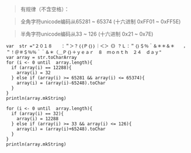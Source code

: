 > 有规律（不含空格）：

> 全角字符unicode编码从65281 ~ 65374 (十六进制 0xFF01 ~ 0xFF5E)

> 半角字符unicode编码从33 ~ 126  (十六进制 0x21 ~ 0x7E)
```
var  str ="２０１８　　：＂＞？｛｛Ｐ｛｝｝｜＜＞《》？Ｌ：＂｛｝＄％＾＆＊＊＆＊　　，　＂！＠＃＄％％＾＾＆＊（＿Ｐ｛｝＋ｙｅａｒ　８　ｍｏｎｔｈ　２４　ｄａｙ"
var array = str.toCharArray
for (i <- 0 until  array.length){
  if (array(i) == 12288){
	array(i) = 32
  } else if (array(i) >= 65281 && array(i) <= 65374){
	array(i) = (array(i)-65248).toChar
  }
}
println(array.mkString)

for (i <- 0 until  array.length){
  if (array(i) == 32){
	array(i) = 12288
  } else if (array(i) >= 33 && array(i) <= 126){
	array(i) = (array(i)+65248).toChar
  }
}
println(array.mkString)
```